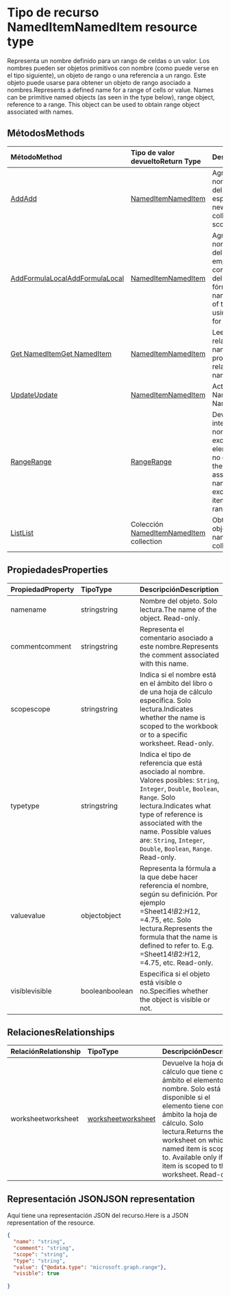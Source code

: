 # <a name="nameditem-resource-type"></a><span data-ttu-id="d7200-101">Tipo de recurso NamedItem</span><span class="sxs-lookup"><span data-stu-id="d7200-101">NamedItem resource type</span></span>

<span data-ttu-id="d7200-p101">Representa un nombre definido para un rango de celdas o un valor. Los nombres pueden ser objetos primitivos con nombre (como puede verse en el tipo siguiente), un objeto de rango o una referencia a un rango. Este objeto puede usarse para obtener un objeto de rango asociado a nombres.</span><span class="sxs-lookup"><span data-stu-id="d7200-p101">Represents a defined name for a range of cells or value. Names can be primitive named objects (as seen in the type below), range object, reference to a range. This object can be used to obtain range object associated with names.</span></span>


## <a name="methods"></a><span data-ttu-id="d7200-105">Métodos</span><span class="sxs-lookup"><span data-stu-id="d7200-105">Methods</span></span>

| <span data-ttu-id="d7200-106">Método</span><span class="sxs-lookup"><span data-stu-id="d7200-106">Method</span></span>           | <span data-ttu-id="d7200-107">Tipo de valor devuelto</span><span class="sxs-lookup"><span data-stu-id="d7200-107">Return Type</span></span>    |<span data-ttu-id="d7200-108">Descripción</span><span class="sxs-lookup"><span data-stu-id="d7200-108">Description</span></span>|
|:---------------|:--------|:----------|
|[<span data-ttu-id="d7200-109">Add</span><span class="sxs-lookup"><span data-stu-id="d7200-109">Add</span></span>](../api/nameditem_add.md)|[<span data-ttu-id="d7200-110">NamedItem</span><span class="sxs-lookup"><span data-stu-id="d7200-110">NamedItem</span></span>](nameditem.md)|<span data-ttu-id="d7200-111">Agrega un nuevo nombre a la colección del ámbito especificado.</span><span class="sxs-lookup"><span data-stu-id="d7200-111">Adds a new name to the collection of the given scope.</span></span>|
|[<span data-ttu-id="d7200-112">AddFormulaLocal</span><span class="sxs-lookup"><span data-stu-id="d7200-112">AddFormulaLocal</span></span>](../api/nameditem_addformulalocal.md)|[<span data-ttu-id="d7200-113">NamedItem</span><span class="sxs-lookup"><span data-stu-id="d7200-113">NamedItem</span></span>](nameditem.md)|<span data-ttu-id="d7200-114">Agrega un nuevo nombre a la colección del ámbito especificado empleando la configuración regional del usuario para la fórmula.</span><span class="sxs-lookup"><span data-stu-id="d7200-114">Adds a new name to the collection of the given scope using the user's locale for the formula.</span></span>|
|[<span data-ttu-id="d7200-115">Get NamedItem</span><span class="sxs-lookup"><span data-stu-id="d7200-115">Get NamedItem</span></span>](../api/nameditem_get.md) | [<span data-ttu-id="d7200-116">NamedItem</span><span class="sxs-lookup"><span data-stu-id="d7200-116">NamedItem</span></span>](nameditem.md) |<span data-ttu-id="d7200-117">Lee las propiedades y relaciones del objeto namedItem.</span><span class="sxs-lookup"><span data-stu-id="d7200-117">Read properties and relationships of namedItem object.</span></span>|
|[<span data-ttu-id="d7200-118">Update</span><span class="sxs-lookup"><span data-stu-id="d7200-118">Update</span></span>](../api/nameditem_update.md) | [<span data-ttu-id="d7200-119">NamedItem</span><span class="sxs-lookup"><span data-stu-id="d7200-119">NamedItem</span></span>](nameditem.md)   |<span data-ttu-id="d7200-120">Actualiza el objeto NamedItem.</span><span class="sxs-lookup"><span data-stu-id="d7200-120">Update NamedItem object.</span></span> |
|[<span data-ttu-id="d7200-121">Range</span><span class="sxs-lookup"><span data-stu-id="d7200-121">Range</span></span>](../api/nameditem_range.md)|[<span data-ttu-id="d7200-122">Range</span><span class="sxs-lookup"><span data-stu-id="d7200-122">Range</span></span>](range.md)|<span data-ttu-id="d7200-p102">Devuelve el objeto de intervalo asociado al nombre. Produce una excepción si el tipo del elemento con nombre no es un rango.</span><span class="sxs-lookup"><span data-stu-id="d7200-p102">Returns the range object that is associated with the name. Throws an exception if the named item's type is not a range.</span></span>|
|[<span data-ttu-id="d7200-125">List</span><span class="sxs-lookup"><span data-stu-id="d7200-125">List</span></span>](../api/nameditem_list.md) | <span data-ttu-id="d7200-126">Colección [NamedItem](nameditem.md)</span><span class="sxs-lookup"><span data-stu-id="d7200-126">[NamedItem](nameditem.md) collection</span></span> |<span data-ttu-id="d7200-127">Obtiene la colección de objetos namedItem.</span><span class="sxs-lookup"><span data-stu-id="d7200-127">Get namedItem object collection.</span></span> |

## <a name="properties"></a><span data-ttu-id="d7200-128">Propiedades</span><span class="sxs-lookup"><span data-stu-id="d7200-128">Properties</span></span>
| <span data-ttu-id="d7200-129">Propiedad</span><span class="sxs-lookup"><span data-stu-id="d7200-129">Property</span></span>     | <span data-ttu-id="d7200-130">Tipo</span><span class="sxs-lookup"><span data-stu-id="d7200-130">Type</span></span>   |<span data-ttu-id="d7200-131">Descripción</span><span class="sxs-lookup"><span data-stu-id="d7200-131">Description</span></span>|
|:---------------|:--------|:----------|
|<span data-ttu-id="d7200-132">name</span><span class="sxs-lookup"><span data-stu-id="d7200-132">name</span></span>|<span data-ttu-id="d7200-133">string</span><span class="sxs-lookup"><span data-stu-id="d7200-133">string</span></span>|<span data-ttu-id="d7200-p103">Nombre del objeto. Solo lectura.</span><span class="sxs-lookup"><span data-stu-id="d7200-p103">The name of the object. Read-only.</span></span>|
|<span data-ttu-id="d7200-136">comment</span><span class="sxs-lookup"><span data-stu-id="d7200-136">comment</span></span>|<span data-ttu-id="d7200-137">string</span><span class="sxs-lookup"><span data-stu-id="d7200-137">string</span></span>|<span data-ttu-id="d7200-138">Representa el comentario asociado a este nombre.</span><span class="sxs-lookup"><span data-stu-id="d7200-138">Represents the comment associated with this name.</span></span>|
|<span data-ttu-id="d7200-139">scope</span><span class="sxs-lookup"><span data-stu-id="d7200-139">scope</span></span>|<span data-ttu-id="d7200-140">string</span><span class="sxs-lookup"><span data-stu-id="d7200-140">string</span></span>|<span data-ttu-id="d7200-p104">Indica si el nombre está en el ámbito del libro o de una hoja de cálculo específica. Solo lectura.</span><span class="sxs-lookup"><span data-stu-id="d7200-p104">Indicates whether the name is scoped to the workbook or to a specific worksheet. Read-only.</span></span>|
|<span data-ttu-id="d7200-143">type</span><span class="sxs-lookup"><span data-stu-id="d7200-143">type</span></span>|<span data-ttu-id="d7200-144">string</span><span class="sxs-lookup"><span data-stu-id="d7200-144">string</span></span>|<span data-ttu-id="d7200-p105">Indica el tipo de referencia que está asociado al nombre. Valores posibles: `String`, `Integer`, `Double`, `Boolean`, `Range`. Solo lectura.</span><span class="sxs-lookup"><span data-stu-id="d7200-p105">Indicates what type of reference is associated with the name. Possible values are: `String`, `Integer`, `Double`, `Boolean`, `Range`. Read-only.</span></span>|
|<span data-ttu-id="d7200-148">value</span><span class="sxs-lookup"><span data-stu-id="d7200-148">value</span></span>|<span data-ttu-id="d7200-149">object</span><span class="sxs-lookup"><span data-stu-id="d7200-149">object</span></span>|<span data-ttu-id="d7200-p106">Representa la fórmula a la que debe hacer referencia el nombre, según su definición. Por ejemplo =Sheet14!$B$2:$H$12, =4.75, etc. Solo lectura.</span><span class="sxs-lookup"><span data-stu-id="d7200-p106">Represents the formula that the name is defined to refer to. E.g. =Sheet14!$B$2:$H$12, =4.75, etc. Read-only.</span></span>|
|<span data-ttu-id="d7200-153">visible</span><span class="sxs-lookup"><span data-stu-id="d7200-153">visible</span></span>|<span data-ttu-id="d7200-154">boolean</span><span class="sxs-lookup"><span data-stu-id="d7200-154">boolean</span></span>|<span data-ttu-id="d7200-155">Especifica si el objeto está visible o no.</span><span class="sxs-lookup"><span data-stu-id="d7200-155">Specifies whether the object is visible or not.</span></span>|

## <a name="relationships"></a><span data-ttu-id="d7200-156">Relaciones</span><span class="sxs-lookup"><span data-stu-id="d7200-156">Relationships</span></span>
| <span data-ttu-id="d7200-157">Relación</span><span class="sxs-lookup"><span data-stu-id="d7200-157">Relationship</span></span>     | <span data-ttu-id="d7200-158">Tipo</span><span class="sxs-lookup"><span data-stu-id="d7200-158">Type</span></span>   |<span data-ttu-id="d7200-159">Descripción</span><span class="sxs-lookup"><span data-stu-id="d7200-159">Description</span></span>|
|:---------------|:--------|:----------|
|<span data-ttu-id="d7200-160">worksheet</span><span class="sxs-lookup"><span data-stu-id="d7200-160">worksheet</span></span>|[<span data-ttu-id="d7200-161">worksheet</span><span class="sxs-lookup"><span data-stu-id="d7200-161">worksheet</span></span>](worksheet.md)|<span data-ttu-id="d7200-p107">Devuelve la hoja de cálculo que tiene como ámbito el elemento con nombre. Solo está disponible si el elemento tiene como ámbito la hoja de cálculo. Solo lectura.</span><span class="sxs-lookup"><span data-stu-id="d7200-p107">Returns the worksheet on which the named item is scoped to. Available only if the item is scoped to the worksheet. Read-only.</span></span>|

## <a name="json-representation"></a><span data-ttu-id="d7200-165">Representación JSON</span><span class="sxs-lookup"><span data-stu-id="d7200-165">JSON representation</span></span>

<span data-ttu-id="d7200-166">Aquí tiene una representación JSON del recurso.</span><span class="sxs-lookup"><span data-stu-id="d7200-166">Here is a JSON representation of the resource.</span></span>

<!-- {
  "blockType": "resource",
  "optionalProperties": [

  ],
  "@odata.type": "microsoft.graph.namedItem"
}-->

```json
{
  "name": "string",
  "comment": "string",
  "scope": "string",
  "type": "string",
  "value": {"@odata.type": "microsoft.graph.range"},
  "visible": true
  
}

```

<!-- uuid: 8fcb5dbc-d5aa-4681-8e31-b001d5168d79
2015-10-25 14:57:30 UTC -->
<!-- {
  "type": "#page.annotation",
  "description": "NamedItem resource",
  "keywords": "",
  "section": "documentation",
  "tocPath": ""
}-->
